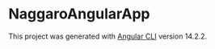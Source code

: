 # NaggaroAngularApp

This project was generated with [Angular CLI](https://github.com/angular/angular-cli) version 14.2.2.

